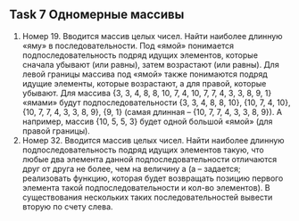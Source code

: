 ## Task 7 Одномерные массивы
1.	Номер 19. Вводится массив целых чисел. Найти наиболее длинную «яму» в последовательности. Под «ямой» понимается подпоследовательность подряд идущих элементов, которые сначала убывают (или равны), затем возрастают (или равны). Для левой границы массива под «ямой» также понимаются подряд идущие элементы, которые возрастают, а для правой, которые убывают. Для массива {3, 3, 4, 8, 8, 10, 7, 4, 10, 7, 7, 4, 3, 3, 8, 9, 1} «ямами» будут подпоследовательности {3, 3, 4, 8, 8, 10}, {10, 7, 4, 10}, {10, 7, 7, 4, 3, 3, 8, 9}, {9, 1} (самая длинная – {10, 7, 7, 4, 3, 3, 8, 9}). А например, массив {10, 5, 5, 3} будет одной большой «ямой» (для правой границы).
2.	Номер 32. Вводится массив целых чисел. Найти наиболее длинную подпоследовательность подряд идущих элементов такую, что любые два элемента данной подпоследовательности отличаются друг от друга не более, чем на величину a (а – задается; реализовать функцию, которая будет возвращать позицию первого элемента такой подпоследовательности и кол-во элементов). В существования нескольких таких последовательностей вывести вторую по счету слева. 
